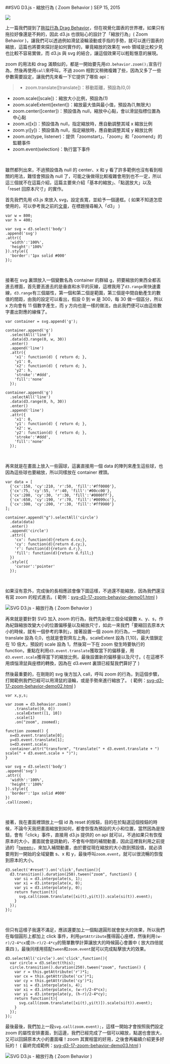 <!-- @@master  = ../../_layout.html-->

<!-- @@block  =  jsBottom-->

<include src="../../_articles-js.html"></include>

<!-- @@close-->

<!-- @@block  =  css-->

<include src="../../_articles-css.html"></include>

<!-- @@close-->

<!-- @@block  =  articles-social-->

<include src="../../_articles-social.html"></include>

<!-- @@close-->

<!-- @@block  =  articles-footer-->

<include src="../../_articles.html"></include>

<!-- @@close-->

<!-- @@block  =  meta-->

<meta property="article:published_time" content="2015-09-15T00:10:00+01:00">

<meta name="keywords" content="svg,d3,d3js,zoom,zoom behavior">

<meta name="description" content="上一篇我們提到了拖拉行為 Drag Behavior，但在視覺化圖表的世界裡，如果只有拖拉好像還是不夠的，因此 d3.js 也很貼心的設計了「縮放行為」( Zoom Behavior )，讓我們可以透過例如滑鼠滾輪滾動或手指的手勢，就可以進行圖表的縮放，這篇也將要來探討是如何實作的。">

<meta itemprop="name" content="SVG D3.js - 縮放行為 ( Zoom Behavior ) - OXXO.STUDIO">

<meta itemprop="image" content="http://www.oxxostudio.tw/img/articles/201509/20150915_1_01b.jpg">

<meta itemprop="description" content="上一篇我們提到了拖拉行為 Drag Behavior，但在視覺化圖表的世界裡，如果只有拖拉好像還是不夠的，因此 d3.js 也很貼心的設計了「縮放行為」( Zoom Behavior )，讓我們可以透過例如滑鼠滾輪滾動或手指的手勢，就可以進行圖表的縮放，這篇也將要來探討是如何實作的。">

<meta property="og:title" content="SVG D3.js - 縮放行為 ( Zoom Behavior ) - OXXO.STUDIO">

<meta property="og:url" content="http://www.oxxostudio.tw/articles/201509/svg-d3-17-zoom-behavior.html" target="_blank">

<meta property="og:image" content="http://www.oxxostudio.tw/img/articles/201509/20150915_1_01b.jpg">

<meta property="og:description" content="上一篇我們提到了拖拉行為 Drag Behavior，但在視覺化圖表的世界裡，如果只有拖拉好像還是不夠的，因此 d3.js 也很貼心的設計了「縮放行為」( Zoom Behavior )，讓我們可以透過例如滑鼠滾輪滾動或手指的手勢，就可以進行圖表的縮放，這篇也將要來探討是如何實作的。">

<title>SVG D3.js - 縮放行為 ( Zoom Behavior ) - OXXO.STUDIO</title> 

<!-- @@close-->

<!-- @@block  =  articles-content--> 

##SVG D3.js - 縮放行為 ( Zoom Behavior ) <span class="article-date" tag="web">SEP 15, 2015</span>

<img src="/img/articles/201509/20150915_1_01.jpg" class="preview-img">

上一篇我們提到了[拖拉行為 Drag Behavior](http://www.oxxostudio.tw/articles/201509/svg-d3-16-drag-behavior.html)，但在視覺化圖表的世界裡，如果只有拖拉好像還是不夠的，因此 d3.js 也很貼心的設計了「縮放行為」( Zoom Behavior )，讓我們可以透過例如滑鼠滾輪滾動或手指的手勢，就可以進行圖表的縮放，這篇也將要來探討是如何實作的，畢竟縮放的效果在 web 領域是比較少見也比較不容易實做，而 d3.js 與 svg 的結合，讓這個效果可以輕鬆愜意的展現。

zoom 的用法和 drag 滿類似的，都是一開始要先用`d3.behavior.zoom();`宣告行為，然後再使用`call`來呼叫，不過 zoom 相對又稍微複雜了些，因為又多了一些參數需要設定，讓我們先來看一下它提供了哪些 api：

>- zoom.translate([translate])：移動距離，預設為(0,0)
- zoom.scale([scale])：縮放大小比例，預設為(1)
- zoom.scaleExtent([extent])：縮放最大值與最小值，預設為(1,無限大)
- zoom.center([center])：預設值為 null，縮放中心點，會以滑鼠指標位置為中心點
- zoom.x([x])：預設值為 null，指定縮放時，應自動調整其域 x 縮放比例
- zoom.y([y])：預設值為 null，指定縮放時，應自動調整其域 y 縮放比例
- zoom.on(type, listener)：提供「zoomstart」、「zoom」和「zoomend」的監聽事件
- zoom.event(selection)：執行當下事件

<br/>

雖然都列出來，不過預設值為 null 的 center、x 和 y 看了許多範例也沒有看到相關的用法，難怪會預設為 null 了，可能之後做得比較複雜會用到也不一定，所以這三個就不在這篇介紹，這篇主要來介紹「基本的縮放」、「點選放大」以及「reset 回原本尺寸」的實作。

首先我們先用 d3.js 來放入 svg，設定長寬，並給予一個邊框。( 如果不知道怎麼使用的，可以參考我之前的[文章](http://www.oxxostudio.tw/list.html)，在標題搜尋輸入「d3」 )

	var w = 800;
	var h = 400;

	var svg = d3.select('body')
    .append('svg')
    .attr({
      'width':'100%',
      'height':'100%'
    }).style({
      'border':'1px solid #000'
    });

<br/>

接著在 svg 裏頭放入一個變數名為 container 的群組 g，把要縮放的東西全都丟進去裡面，首先要丟進去的是垂直和水平的灰線，這裡我用了`d3.range`來快速畫線，`d3.range`有三個屬性，第一個和第二個是範圍，第三個是中間自動產生的數值的間距，由我的設定可以看出，假設 0 到 w 是 300，每 30 做一個區分，所以 x 方向會有 11 個數字產生，而 y 方向也是一樣的做法，由此我們便可以由這些數字畫出對應的線條了。

	var container = svg.append('g');

	container.append('g')
	  .selectAll('line')
	  .data(d3.range(0, w, 30))
	  .enter()
	  .append('line')
	  .attr({
	    'x1': function(d) { return d; },
	    'y1': 0,
	    'x2': function(d) { return d; },
	    'y2': h,
	    'stroke':'#ddd',
	    'fill':'none'
	  });

	container.append('g')
	  .selectAll('line')
	  .data(d3.range(0, h, 30))
	  .enter()
	  .append('line')
	  .attr({
	    'x1': 0,
	    'y1': function(d) { return d; },
	    'x2': w,
	    'y2': function(d) { return d; },
	    'stroke':'#ddd',
	    'fill':'none'
	  });

<br/>

再來就是在畫面上放入一些圓球，這裏直接用一個 data 的陣列來產生這些球，也因為這些球也要縮放，所以同樣放在 container 裡頭。

	var data = [
	  {'cx':150, 'cy':210, 'r':50, 'fill':'#ff0000'},
	  {'cx':75, 'cy':55, 'r':40, 'fill':'#00cc00'},
	  {'cx':200, 'cy':30, 'r':30, 'fill':'#0000ff'},
	  {'cx':650, 'cy':190, 'r':70, 'fill':'#0099cc'},
	  {'cx':300, 'cy':200, 'r':30, 'fill':'#ff9900'}
	];

	container.append("g").selectAll('circle')
	  .data(data)
	  .enter()
	  .append('circle')
	  .attr({
	    'cx': function(d){return d.cx;},
	    'cy': function(d){return d.cy;},
	    'r': function(d){return d.r;},
	    'fill': function(d){return d.fill;}
	  })
	  .style({
	    'cursor':'pointer'
	  });

<br/>

如果沒有意外，完成後的長相應該會像下圖這樣，不過還不能縮放，因為我們還沒有寫 zoom 的程式進去。( 範例：[svg-d3-17-zoom-behavior-demo01.html](/demo/201509/svg-d3-17-zoom-behavior-demo01.html) )

![SVG D3.js - 縮放行為 ( Zoom Behavior )](/img/articles/201509/20150915_1_02.jpg)

再來就是要針對 SVG 加入 zoom 的行為，我們先新增三個全域變數 x、y、s，作為紀錄縮放改變大小的位置偏移量以及縮放尺寸，如此一來我們「要縮回去原本大小的時候，就有一個參考的準則」，接著設置一個 zoom 的行為，一開始的 translate 設為 0,0，也就是會對齊左上角，scaleExtent 設為 [1,10]，最大值鎖定在 10 倍大，預設的 scale 設為 1，然後寫一下在 zoom 發生時要執行的 function，重點在利用`d3.event.translate`獲取當下的偏移量，用`d3.event.scale`獲得當下的縮放比例，最後設置新的偏移量以及尺寸。( 在這裡不用煩惱滑鼠與座標的轉換，因為在 d3.event 裏頭已經幫我們算好了 )

然後最重要的，在剛剛的 svg 後方加入 call，呼叫 zoom 的行為，到這個步驟，打開範例我們已經可以用滑鼠的滾輪，或是手勢來進行縮放了。
( 範例：[svg-d3-17-zoom-behavior-demo02.html](/demo/201509/svg-d3-17-zoom-behavior-demo02.html) )

	var x,y,s;

	var zoom = d3.behavior.zoom()
	    .translate([0, 0])
	    .scaleExtent([1, 10])
	    .scale(1)
	    .on("zoom", zoomed);

	function zoomed() {
	  x=d3.event.translate[0];
	  y=d3.event.translate[1];
	  s=d3.event.scale;
	  container.attr("transform", "translate(" + d3.event.translate + ") scale(" + d3.event.scale + ")");
	}

	var svg = d3.select('body')
	.append('svg')
	.attr({
	  'width':'100%',
	  'height':'100%'
	}).style({
	  'border':'1px solid #000'
	})
	.call(zoom);

<br/>

接著，我在畫面裡頭放上一個 id 為 reset 的按鈕，目的在於點選這個按鈕的時候，不論今天我把畫面縮放到如何，都會恢復為預設的大小和位置，當然因為是按鈕，會有「click」事件，直接用 d3.js 提供的 on api 就可以，不過如果只有恢復原本的大小，畫面就會是跳動的，不會有中間的補間動畫，因此這裡我利用之前提過的「[tween](http://www.oxxostudio.tw/articles/201509/svg-d3-15-transition-tween.html)」，來加入補間動畫，由於要從現在縮放的大小跑到預設值，就必須要用到一開始的全域變數 s、x 和 y，最後呼叫`zoom.event`，就可以很流暢的恢復到原本的大小。

	d3.select('#reset').on('click',function(){
	  d3.transition().duration(250).tween("zoom", function() {
	    var si = d3.interpolate(s, 1);
	    var xi = d3.interpolate(x, 0);
	    var yi = d3.interpolate(y, 0);
	    return function(t){
	      svg.call(zoom.translate([xi(t),yi(t)]).scale(si(t)).event);
	    }
	  });
	});

<br/>

但只有這樣子我還不滿足，應該還要加上一個點選圓形就會放大的效果，所以我們在每個圓形上都加上 click 事件，利用`getAttribute`獲得圓心座標，然後利用`(w-r)/2-4*cx`或`(h-r)/2-4*cy`的簡單數學計算讓放大的時候圓心會置中 ( 放大四倍就乘四 )，最後同樣用搭配`tween`和`zoom.event`就可以完成點擊放大的效果。

	d3.selectAll('circle').on('click',function(){
	  var circle = d3.select(this);
	  circle.transition().duration(250).tween("zoom", function() {
	    var r = this.getAttribute('r')*1;
	    var cx = this.getAttribute('cx')*1;
	    var cy = this.getAttribute('cy')*1;
	    var si = d3.interpolate(s, 4);
	    var xi = d3.interpolate(x, (w-r)/2-4*cx);
	    var yi = d3.interpolate(y, (h-r)/2-4*cy);
	    return function(t){
	      svg.call(zoom.translate([xi(t),yi(t)]).scale(si(t)).event);
	    }
	  });
	});

最後最後，我們加上一段`svg.call(zoom.event);`，這樣一開始才會按照我們設定 zoom 的屬性安排畫面，到這邊，我們已經完成了一個可以縮放，點選也會放大，又可以回歸原本大小的畫面囉！zoom 其實相當的好用，之後會再繼續介紹更多好玩的！ ( 最終完成範例：[svg-d3-17-zoom-behavior-demo03.html](/demo/201509/svg-d3-17-zoom-behavior-demo03.html) )

![SVG D3.js - 縮放行為 ( Zoom Behavior )](/img/articles/201509/20150915_1_03.gif)





<!-- @@close-->





